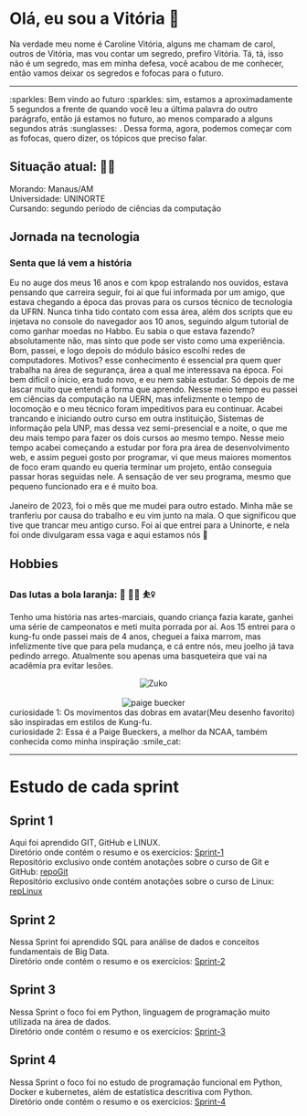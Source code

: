 # Olá, eu sou a Vitória :dizzy:

Na verdade meu nome é Caroline Vitória, alguns me chamam de carol, outros de Vitória, mas vou contar um segredo, prefiro Vitória. Tá, tá, isso não é um segredo, mas em minha defesa, você acabou de me conhecer, então vamos deixar os segredos e fofocas para o futuro.
<hr>
:sparkles: Bem vindo ao futuro :sparkles: sim, estamos a aproximadamente 5 segundos a frente de quando você leu a última palavra do outro parágrafo, então já estamos no futuro, ao menos comparado a alguns segundos atrás  :sunglasses: . Dessa forma, agora, podemos começar com as fofocas, quero dizer, os tópicos que preciso falar.

<br>

## Situação atual: :standing_woman:
Morando: Manaus/AM <br>
Universidade: UNINORTE <br>
Cursando: segundo período de ciências da computação <br>

## Jornada na tecnologia
### Senta que lá vem a história
Eu no auge dos meus 16 anos e com kpop estralando nos ouvidos, estava pensando que carreira seguir, foi aí que fui informada por um amigo, que estava chegando a época das provas para os cursos técnico de tecnologia da UFRN. Nunca tinha tido contato com essa área, além dos scripts que eu injetava no console do navegador aos 10 anos, seguindo algum tutorial de como ganhar moedas no Habbo. Eu sabia o que estava fazendo? absolutamente não, mas sinto que pode ser visto como uma experiência. Bom, passei, e logo depois do módulo básico escolhi redes de computadores. Motivos? esse conhecimento é essencial pra quem quer trabalha na área de segurança, área a qual me interessava na época. Foi bem difícil o ínicio, era tudo novo, e eu nem sabia estudar. Só depois de me lascar muito que entendi a forma que aprendo. Nesse meio tempo eu passei em ciências da computação na UERN, mas infelizmente o tempo de locomoção e o meu técnico foram impeditivos para eu continuar. Acabei trancando e iniciando outro curso em outra instituição, Sistemas de informação pela UNP, mas dessa vez semi-presencial e a noite, o que me deu mais tempo para fazer os dois cursos ao mesmo tempo. Nesse meio tempo acabei começando a estudar por fora pra área de desenvolvimento web, e assim peguei gosto por programar, vi que meus maiores momentos de foco eram quando eu queria terminar um projeto, então conseguia passar horas seguidas nele. A sensação de ver seu programa, mesmo que pequeno funcionado era e é muito boa.  
<br>
Janeiro de 2023, foi o mês que me mudei para outro estado. Minha mãe se tranferiu por causa do trabalho e eu vim junto na mala. O que significou que tive que trancar meu antigo curso. Foi aí que entrei para a Uninorte, e nela foi onde divulgaram essa vaga e aqui estamos nós :dancers:

## Hobbies
### Das lutas a bola laranja: :martial_arts_uniform:  	:woman_cartwheeling:  :basketball_woman:
Tenho uma história nas artes-marciais, quando criança fazia karate, ganhei uma série de campeonatos e meti muita porrada por aí. Aos 15 entrei para o kung-fu onde passei mais de 4 anos, cheguei a faixa marrom, mas infelizmente tive que para pela mudança, e cá entre nós, meu joelho já tava pedindo arrego.
Atualmente sou apenas uma basqueteira que vai na acadêmia pra evitar lesões.

<div align="center">
<img alt ="Zuko" src="https://i.pinimg.com/originals/00/a6/b7/00a6b7e320f69ab5243d5c4b641ee3f1.gif">
</div>
<br>

<div align="center">
<img alt="paige buecker" src="https://github.com/CarolineVitoria/img/blob/main/paige-bueckers-uconn.gif?raw=true">
</div>
curiosidade 1: Os movimentos das dobras em avatar(Meu desenho favorito) são inspiradas em estilos de Kung-fu.
<br>
curiosidade 2: Essa é a Paige Bueckers, a melhor da NCAA, também conhecida como minha inspiração :smile_cat:

<hr>

# Estudo de cada sprint
## Sprint 1
Aqui foi aprendido GIT, GitHub e LINUX. <br>
Diretório onde contém o resumo e os exercícios: [Sprint-1](sprint_1) 
<br>
Repositório exclusivo onde contém anotações sobre o curso de Git e GitHub: [repoGit](https://github.com/CarolineVitoria/Git_Github/tree/main)
<br>
Repositório exclusivo onde contém anotações sobre o curso de Linux: [repLinux](https://github.com/CarolineVitoria/Linux)

## Sprint 2
Nessa Sprint foi aprendido SQL para análise de dados e conceitos fundamentais de Big Data. <br>
Diretório onde contém o resumo e os exercícios: [Sprint-2](sprint_2)

## Sprint 3
Nessa Sprint o foco foi em Python, linguagem de programação muito utilizada na área de dados. <br>
Diretório onde contém o resumo e os exercícios: [Sprint-3](sprint_3)

## Sprint 4
Nessa Sprint o foco foi no estudo de programação funcional em Python, Docker e kubernetes, além de estatística descritiva com Python. <br>
Diretório onde contém o resumo e os exercícios: [Sprint-4](sprint_4)
